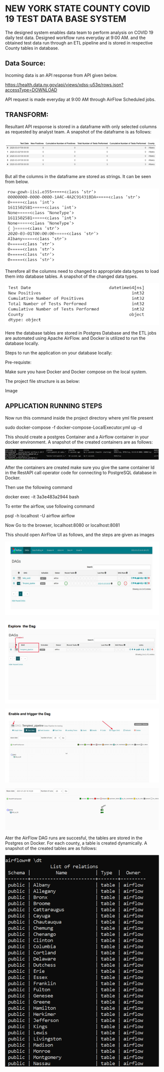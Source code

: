 # NEW YORK STATE COUNTY COVID 19 TEST DATA BASE SYSTEM

The designed system enables data team to perform analysis on COVID 19 daily test data. Designed workflow runs everyday at 9:00 AM. and the obtained test data run through an ETL
pipeline and is stored in respective County tables in database.

## Data Source:

Incoming data is an API response from API given below.

https://health.data.ny.gov/api/views/xdss-u53e/rows.json?accessType=DOWNLOAD

API request is made everyday at 9:00 AM through AirFlow Scheduled jobs.

## TRANSFORM:

Resultant API response is stored in a dataframe with only selected columns as requested by analyst team. A snapshot of the dataframe is as follows:

![Dataframe](https://github.com/thotamohan/Machine-Learning-coursework/blob/master/finalDF.png)

But all the columns in the dataframe are stored as strings. It can be seen from below.

![Datatype](https://github.com/thotamohan/Machine-Learning-coursework/blob/master/datatypes.png)

Therefore all the columns need to changed to appropriate data types to load them into database tables. A snapshot of the changed data types.

![Changed datatypes](https://github.com/thotamohan/Machine-Learning-coursework/blob/master/datatypechanged.png)

Here the database tables are stored in Postgres Database and the ETL jobs are automated using Apache AirFlow. and Docker is utilized to run the database locally.

Steps to run the application on your database locally:

Pre-requiste:

Make sure you have Docker and Docker compose on the local system.

The project file structure is as below:

Image

## APPLICATION RUNNING STEPS

Now run this command inside the project directory where yml file present

sudo docker-compose -f docker-compose-LocalExecutor.yml up -d

This should create a postgres Container and a Airflow container in your docker environment. A snapshot of the created containers are as follows:

![containers](https://github.com/thotamohan/Machine-Learning-coursework/blob/master/container%20images.png)

After the containers are created make sure you give the same container Id in the RestAPI call operator code for connecting to PostgreSQL database in Docker.

Then use the following command

docker exec -it 3a3e483a2944 bash

To enter the airflow, use following command

psql -h localhost -U airflow airflow

Now Go to the browser, localhost:8080 or localhost:8081

This should open AirFlow UI as follows, and the steps are given as images

![Step1](https://github.com/thotamohan/Machine-Learning-coursework/blob/master/AirFlow%20UI.png)


![Step2](https://github.com/thotamohan/Machine-Learning-coursework/blob/master/DAG%20UI.png)


![Step3](https://github.com/thotamohan/Machine-Learning-coursework/blob/master/Triggering%20DAG.png)


![Status of the DAG](https://github.com/thotamohan/Machine-Learning-coursework/blob/master/DAG%20status.png)


Ater the AirFlow DAG runs are succesful, the tables are stored in the Postgres on Docker. For each county, a table is created dynamically. A snapshot of the created tables are as follows:

![createdTables](https://github.com/thotamohan/Machine-Learning-coursework/blob/master/tables%20created.png)








